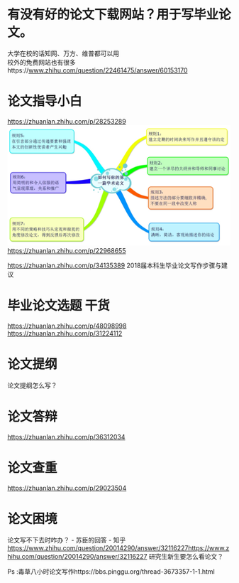 # 有没有好的论文下载网站？用于写毕业论文。

大学在校的话知网、万方、维普都可以用  
校外的免费网站也有很多https://www.zhihu.com/question/22461475/answer/60153170


# 论文指导小白
https://zhuanlan.zhihu.com/p/28253289
![](_v_images/1549091121_17828.png)
https://zhuanlan.zhihu.com/p/22968655

https://zhuanlan.zhihu.com/p/34135389 2018届本科生毕业论文写作步骤与建议
# 毕业论文选题 干货







https://zhuanlan.zhihu.com/p/48098998
https://zhuanlan.zhihu.com/p/31224112
#  论文提纲
论文提纲怎么写？


# 论文答辩

https://zhuanlan.zhihu.com/p/36312034

# 论文查重
https://zhuanlan.zhihu.com/p/29023504






#  论文困境
论文写不下去时咋办？ - 苏臣的回答 - 知乎
https://www.zhihu.com/question/20014290/answer/32116227https://www.zhihu.com/question/20014290/answer/32116227
研究生新生要怎么看论文？




Ps :毒草八小时论文写作https://bbs.pinggu.org/thread-3673357-1-1.html

